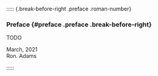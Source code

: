 ::::: {.break-before-right .preface .roman-number}

### Preface {#preface .preface .break-before-right}

TODO

March, 2021\
Ron. Adams

:::::
